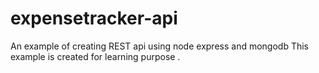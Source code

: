 # expensetracker-api
An example of creating REST api using node express and mongodb
This example is created for learning purpose . 
